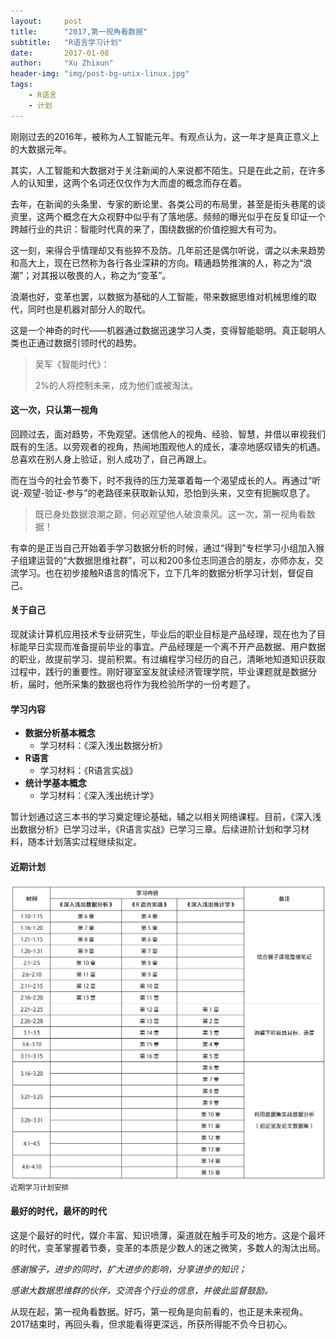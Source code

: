```yaml
---
layout:     post
title:      "2017,第一视角看数据"
subtitle:   "R语言学习计划"
date:       2017-01-08
author:     "Xu Zhixun"
header-img: "img/post-bg-unix-linux.jpg"
tags:
    - R语言
    - 计划
---
```


刚刚过去的2016年，被称为人工智能元年。有观点认为，这一年才是真正意义上的大数据元年。

其实，人工智能和大数据对于关注新闻的人来说都不陌生。只是在此之前，在许多人的认知里，这两个名词还仅仅作为大而虚的概念而存在着。

去年，在新闻的头条里、专家的断论里、各类公司的布局里，甚至是街头巷尾的谈资里，这两个概念在大众视野中似乎有了落地感。频频的曝光似乎在反复印证一个跨越行业的共识：智能时代真的来了，围绕数据的价值挖掘大有可为。

这一刻，来得合乎情理却又有些猝不及防。几年前还是偶尔听说，谓之以未来趋势和高大上，现在已然称为各行各业深耕的方向。精通趋势推演的人，称之为“浪潮”；对其报以敬畏的人，称之为“变革”。

浪潮也好，变革也罢，以数据为基础的人工智能，带来数据思维对机械思维的取代，同时也是机器对部分人的取代。

这是一个神奇的时代——机器通过数据迅速学习人类，变得智能聪明。真正聪明人类也正通过数据引领时代的趋势。

> 吴军《智能时代》：
>
> 2%的人将控制未来，成为他们或被淘汰。

#### 这一次，只认第一视角

回顾过去，面对趋势，不免观望。迷信他人的视角、经验、智慧，并借以审视我们既有的生活。以旁观者的视角，热闹地围观他人的成长，凄凉地感叹错失的机遇。总喜欢在别人身上验证，别人成功了，自己再跟上。

而在当今的社会节奏下，时不我待的压力笼罩着每一个渴望成长的人。再通过“听说-观望-验证-参与”的老路径来获取新认知，恐怕到头来，又空有扼腕叹息了。

> 既已身处数据浪潮之巅，何必观望他人破浪乘风。这一次，第一视角看数据！

有幸的是正当自己开始着手学习数据分析的时候，通过“得到”专栏学习小组加入猴子组建运营的“大数据思维社群”，可以和200多位志同道合的朋友，亦师亦友，交流学习。也在初步接触R语言的情况下，立下几年的数据分析学习计划，督促自己。

#### 关于自己

现就读计算机应用技术专业研究生，毕业后的职业目标是产品经理，现在也为了目标能早日实现而准备提前毕业的事宜。产品经理是一个离不开产品数据、用户数据的职业，故提前学习、提前积累。有过编程学习经历的自己，清晰地知道知识获取过程中，践行的重要性。刚好寝室室友就读经济管理学院，毕业课题就是数据分析，届时，他所采集的数据也将作为我检验所学的一份考题了。

#### 学习内容

-   **数据分析基本概念**
    - 学习材料：《深入浅出数据分析》
-   **R语言**
    - 学习材料：《R语言实战》
-   **统计学基本概念**
    - 学习材料：《深入浅出统计学》

暂计划通过这三本书的学习奠定理论基础，辅之以相关网络课程。目前，《深入浅出数据分析》已学习过半，《R语言实战》已学习三章。后续进阶计划和学习材料，随本计划落实过程继续拟定。

#### 近期计划

![学习计划](/img/in-post/R-plan.jpg)
<small class="img-hint">近期学习计划安排</small>
#### 最好的时代，最坏的时代

这是个最好的时代，媒介丰富、知识喷薄，渠道就在触手可及的地方。这是个最坏的时代，变革掌握着节奏，变革的本质是少数人的迷之微笑，多数人的淘汰出局。

*感谢猴子，进步的同时，扩大进步的影响，分享进步的知识；*

*感谢大数据思维群的伙伴，交流各个行业的信息，并彼此监督鼓励。*

从现在起，第一视角看数据。好巧，第一视角是向前看的，也正是未来视角。2017结束时，再回头看，但求能看得更深远，所获所得能不负今日初心。